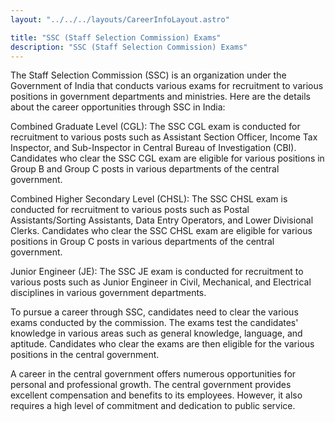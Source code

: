 ```yaml
---
layout: "../../../layouts/CareerInfoLayout.astro"

title: "SSC (Staff Selection Commission) Exams"
description: "SSC (Staff Selection Commission) Exams"
---
```


The Staff Selection Commission (SSC) is an organization under the Government of India that conducts various exams for recruitment to various positions in government departments and ministries. Here are the details about the career opportunities through SSC in India:

Combined Graduate Level (CGL): The SSC CGL exam is conducted for recruitment to various posts such as Assistant Section Officer, Income Tax Inspector, and Sub-Inspector in Central Bureau of Investigation (CBI). Candidates who clear the SSC CGL exam are eligible for various positions in Group B and Group C posts in various departments of the central government.

Combined Higher Secondary Level (CHSL): The SSC CHSL exam is conducted for recruitment to various posts such as Postal Assistants/Sorting Assistants, Data Entry Operators, and Lower Divisional Clerks. Candidates who clear the SSC CHSL exam are eligible for various positions in Group C posts in various departments of the central government.

Junior Engineer (JE): The SSC JE exam is conducted for recruitment to various posts such as Junior Engineer in Civil, Mechanical, and Electrical disciplines in various government departments.

To pursue a career through SSC, candidates need to clear the various exams conducted by the commission. The exams test the candidates' knowledge in various areas such as general knowledge, language, and aptitude. Candidates who clear the exams are then eligible for the various positions in the central government.

A career in the central government offers numerous opportunities for personal and professional growth. The central government provides excellent compensation and benefits to its employees. However, it also requires a high level of commitment and dedication to public service.
